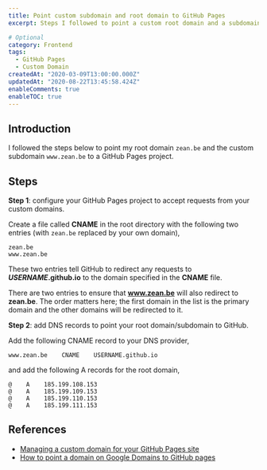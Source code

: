```yaml
---
title: Point custom subdomain and root domain to GitHub Pages
excerpt: Steps I followed to point a custom root domain and a subdomain to GitHub Pages

# Optional
category: Frontend
tags: 
  - GitHub Pages
  - Custom Domain
createdAt: "2020-03-09T13:00:00.000Z"
updatedAt: "2020-08-22T13:45:58.424Z"
enableComments: true
enableTOC: true
---
```


## Introduction

I followed the steps below to point my root domain `zean.be` and the custom subdomain `www.zean.be` to a GitHub Pages project.

## Steps

**Step 1**: configure your GitHub Pages project to accept requests from your custom domains.

Create a file called **CNAME** in the root directory with the following two entries (with `zean.be` replaced by your own domain),

```CNAME
zean.be
www.zean.be
```

These two entries tell GitHub to redirect any requests to **_USERNAME_.github.io** to the domain specified in the **CNAME** file.

There are two entries to ensure that **www.zean.be** will also redirect to **zean.be**. The order matters here; the first domain in the list is the primary domain and the other domains will be redirected to it.

**Step 2**: add DNS records to point your root domain/subdomain to GitHub.

Add the following CNAME record to your DNS provider,

```CNAME
www.zean.be    CNAME    USERNAME.github.io
```

and add the following A records for the root domain,

```CNAME
@    A    185.199.108.153
@    A    185.199.109.153
@    A    185.199.110.153
@    A    185.199.111.153
```

## References

- [Managing a custom domain for your GitHub Pages site](https://help.github.com/en/github/working-with-github-pages/managing-a-custom-domain-for-your-github-pages-site#about-custom-domain-configuration)
- [How to point a domain on Google Domains to GitHub pages](http://www.curtismlarson.com/blog/2015/04/12/github-pages-google-domains/)
